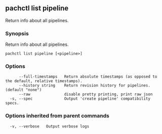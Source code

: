## pachctl list pipeline

Return info about all pipelines.

### Synopsis


Return info about all pipelines.

```
pachctl list pipeline [<pipeline>]
```

### Options

```
      --full-timestamps   Return absolute timestamps (as opposed to the default, relative timestamps).
      --history string    Return revision history for pipelines. (default "none")
      --raw               disable pretty printing, print raw json
  -s, --spec              Output 'create pipeline' compatibility specs.
```

### Options inherited from parent commands

```
  -v, --verbose   Output verbose logs
```

